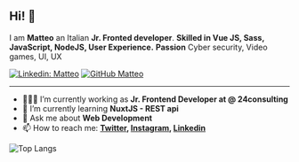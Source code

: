 ## Hi! 👋

I am **Matteo** an Italian **Jr. Fronted developer**.
**Skilled in Vue JS, Sass, JavaScript, NodeJS, User Experience.**
**Passion** Cyber security, Video games, UI, UX

[![Linkedin: Matteo](https://img.shields.io/badge/-Matteo-blue?style=flat-square&logo=Linkedin&logoColor=white&link=https://www.linkedin.com/in/matteo-ginetti/)](https://www.linkedin.com/in/matteo-ginetti/)
[![GitHub Matteo](https://img.shields.io/github/followers/mginetti?label=follow&style=social)](https://github.com/mginetti)


---

- 🧑🏽‍💻 I’m currently working as **Jr. Frontend Developer at @ 24consulting**
- 🌱 I’m currently learning **NuxtJS - REST api**
- 💬 Ask me about **Web Development**
- 📫 How to reach me:
  **[Twitter](https://twitter.com/matteog_99), [Instagram](https://instagram.com/matteo_ginetti), [Linkedin](www.linkedin.com/in/matteo-ginetti)**

![Top Langs](https://github-readme-stats.vercel.app/api/top-langs/?username=mginetti&layout=compact&theme=dark&hide_border=true)

